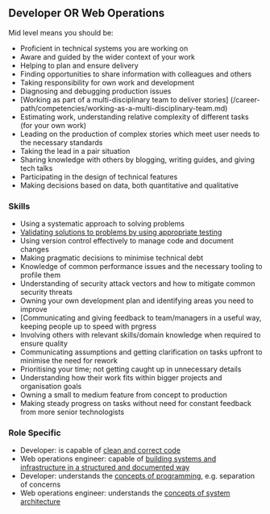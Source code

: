
## Developer OR Web Operations

Mid level means you should be:

- Proficient in technical systems you are working on
- Aware and guided by the wider context of your work
- Helping to plan and ensure delivery
- Finding opportunities to share information with colleagues and others
- Taking responsibility for own work and development
- Diagnosing and debugging production issues
- [Working as part of a multi-disciplinary team to deliver stories] (/career-path/competencies/working-as-a-multi-disciplinary-team.md)
- Estimating work, understanding relative complexity of different tasks (for your own work)
- Leading on the production of complex stories which meet user needs to the necessary standards
- Taking the lead in a pair situation
- Sharing knowledge with others by blogging, writing guides, and giving tech talks
- Participating in the design of technical features
- Making decisions based on data, both quantitative and qualitative

### Skills

- Using a systematic approach to solving problems
- [Validating solutions to problems by using appropriate testing](guides/using-appropriate-testing.md)
- Using version control effectively to manage code and document changes
- Making pragmatic decisions to minimise technical debt
- Knowledge of common performance issues and the necessary tooling to profile them
- Understanding of security attack vectors and how to mitigate common security threats
- Owning your own development plan and identifying areas you need to improve
- [Communicating and giving feedback to team/managers in a useful way, keeping people up to speed with prgress
- Involving others with relevant skills/domain knowledge when required to ensure quality
- Communicating assumptions and getting clarification on tasks upfront to minimise the need for rework
- Prioritising your time; not getting caught up in unnecessary details
- Understanding how their work fits within bigger projects and organisation goals
- Owning a small to medium feature from concept to production
- Making steady progress on tasks without need for constant feedback from more senior technologists

### Role Specific

- Developer: is capable of [clean and correct code]()
- Web operations engineer: capable of [building systems and infrastructure in a structured and documented way]()
- Developer: understands the [concepts of programming](), e.g. separation of concerns
- Web operations engineer: understands the [concepts of system architecture]()
